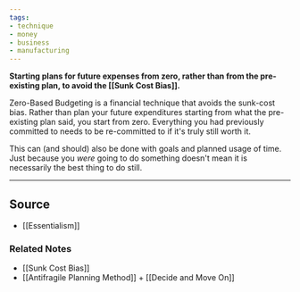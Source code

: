 ```yaml
---
tags:
- technique
- money
- business
- manufacturing
---
```

**Starting plans for future expenses from zero, rather than from the pre-existing plan, to avoid the [[Sunk Cost Bias]].**

Zero-Based Budgeting is a financial technique that avoids the sunk-cost bias. Rather than plan your future expenditures starting from what the pre-existing plan said, you start from zero. Everything you had previously committed to needs to be re-committed to if it's truly still worth it.

This can (and should) also be done with goals and planned usage of time. Just because you *were* going to do something doesn't mean it is necessarily the best thing to do still.

---

## Source
- [[Essentialism]]

### Related Notes
- [[Sunk Cost Bias]]
- [[Antifragile Planning Method]] + [[Decide and Move On]]